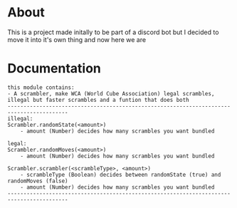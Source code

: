 # About

This is a project made initally to be part of a discord bot but I decided to move it into it's own thing and now here we are

# Documentation
```
this module contains:
- A scrambler, make WCA (World Cube Association) legal scrambles, illegal but faster scrambles and a funtion that does both
-----------------------------------------------------------------------------------------
illegal:
Scrambler.randomState(<amount>) 
    - amount (Number) decides how many scrambles you want bundled

legal:
Scrambler.randomMoves(<amount>)
    - amount (Number) decides how many scrambles you want bundled

Scrambler.scrambler(<scrambleType>, <amount>)
    - scrambleType (Boolean) decides between randomState (true) and randomMoves (false)
    - amount (Number) decides how many scrambles you want bundled
-----------------------------------------------------------------------------------------
```
